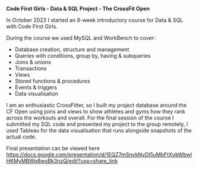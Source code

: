 
**Code First Girls - Data & SQL Project - The CrossFit Open**


In October 2023 I started an 8-week introductory course for Data & SQL with Code First Girls.

During the course we used MySQL and WorkBench to cover:
- Database creation, structure and management
- Queries with conditions, group by, having & subqueries
- Joins & unions
- Transactions
- Views
- Stored functions & procedures
- Events & triggers
- Data visualisation

I am an enthusiastic CrossFitter, so I built my project database around the CF Open using joins and views to show athletes and gyms how they rank across the workouts and overall. For the final session of the course I submitted my SQL code and presented my project to the group remotely, I used Tableau for the data visualisation that runs alongside snapshots of the actual code. 

Final presentation can be viewed here https://docs.google.com/presentation/d/1EQZ7mSnykNyDI5uMbFtXvbWbwlHKMyMBWq8wsBk3nzQ/edit?usp=share_link

